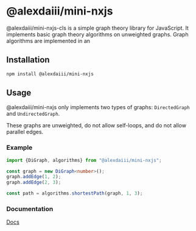 # @alexdaiii/mini-nxjs

@alexdaiii/mini-nxjs-cls is a simple graph theory library for JavaScript. It implements basic graph theory algorithms
on unweighted graphs. Graph algorithms are implemented in an

## Installation

```bash
npm install @alexdaiii/mini-nxjs
```

## Usage

@alexdaiii/mini-nxjs only implements two types of graphs: `DirectedGraph` and `UndirectedGraph`.

These graphs are unweighted, do not allow self-loops, and do not allow parallel edges.

### Example

```typescript
import {DiGraph, algorithms} from "@alexdaiii/mini-nxjs";

const graph = new DiGraph<number>();
graph.addEdge(1, 2);
graph.addEdge(2, 3);

const path = algorithms.shortestPath(graph, 1, 3);
```

### Documentation

[Docs](/docs/index.html)

